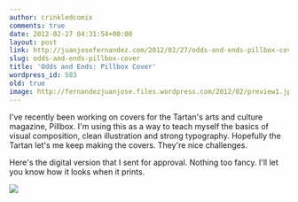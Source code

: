 ```yaml
---
author: crinkledcomix
comments: true
date: 2012-02-27 04:31:54+00:00
layout: post
link: http://juanjosefernandez.com/2012/02/27/odds-and-ends-pillbox-cover/
slug: odds-and-ends-pillbox-cover
title: 'Odds and Ends: Pillbox Cover'
wordpress_id: 583
old: true
image: http://fernandezjuanjose.files.wordpress.com/2012/02/preview1.jpg
---
```


I've recently been working on covers for the Tartan's arts and culture magazine, Pillbox. I'm using this as a way to teach myself the basics of visual composition, clean illustration and strong typography. Hopefully the Tartan let's me keep making the covers. They're nice challenges.
<!--more-->

Here's the digital version that I sent for approval. Nothing too fancy. I'll let you know how it looks when it prints.

[![](http://fernandezjuanjose.files.wordpress.com/2012/02/preview1.jpg)](http://fernandezjuanjose.files.wordpress.com/2012/02/preview1.jpg)
